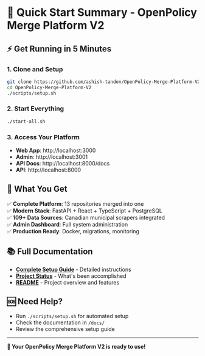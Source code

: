 # 🚀 Quick Start Summary - OpenPolicy Merge Platform V2

## ⚡ Get Running in 5 Minutes

### 1. Clone and Setup
```bash
git clone https://github.com/ashish-tandon/OpenPolicy-Merge-Platform-V2.git
cd OpenPolicy-Merge-Platform-V2
./scripts/setup.sh
```

### 2. Start Everything
```bash
./start-all.sh
```

### 3. Access Your Platform
- **Web App**: http://localhost:3000
- **Admin**: http://localhost:3001  
- **API Docs**: http://localhost:8000/docs
- **API**: http://localhost:8000

## 🎯 What You Get

✅ **Complete Platform**: 13 repositories merged into one  
✅ **Modern Stack**: FastAPI + React + TypeScript + PostgreSQL  
✅ **109+ Data Sources**: Canadian municipal scrapers integrated  
✅ **Admin Dashboard**: Full system administration  
✅ **Production Ready**: Docker, migrations, monitoring  

## 📚 Full Documentation

- **[Complete Setup Guide](PROJECT_SETUP_AND_DEPLOYMENT_GUIDE.md)** - Detailed instructions
- **[Project Status](FINAL_PROJECT_STATUS.md)** - What's been accomplished
- **[README](../../README.md)** - Project overview and features

## 🆘 Need Help?

- Run `./scripts/setup.sh` for automated setup
- Check the documentation in `/docs/`
- Review the comprehensive setup guide

---

**🎉 Your OpenPolicy Merge Platform V2 is ready to use!**
